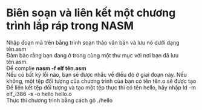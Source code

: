 # Biên soạn và liên kết một chương trình lắp ráp trong NASM
Nhập đoạn mã trên bằng trình soạn thảo văn bản và lưu nó dưới dạng tên.asm  
Đảm bảo rằng bạn đang ở trong cùng một thư mục với nơi bạn đã lưu tên.asm.  
Để complie **nasm -f elf tên.asm**  
Nếu có bất kỳ lỗi nào, bạn sẽ được nhắc về điều đó ở giai đoạn này. Nếu không, một tệp đối tượng của chương trình của bạn có tên tên.o sẽ được tạo  
Để liên kết tệp đối tượng và tạo một tệp thực thi có tên hello, hãy nhập ld -m elf_i386 -s -o hello hello.o  
Thực thi chương trình bằng cách gõ ./hello  
